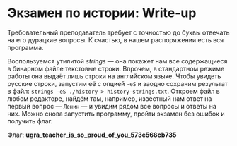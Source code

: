 # Экзамен по истории: Write-up

Требовательный преподаватель требует с точностью до буквы отвечать на его дурацкие вопросы. К счастью, в нашем распоряжении есть вся программа.

Воспользуемся утилитой _strings_ — она покажет нам все содержащиеся в бинарном файле текстовые строки. Впрочем, в стандартном режиме работы она выдаёт лишь строки на английском языке. Чтобы увидеть русские строки, запустим её с опцией `-eS` и заодно сохраним результат в файл: `strings -eS ./history > history-strings.txt`. Откроем файл в любом редакторе, найдём там, например, известный нам ответ на первый вопрос — `Ленин` — и увидим рядом все вопросы и ответы на них. Можно снова запустить программу, пройти экзамен без ошибок и получить флаг.

Флаг: **ugra_teacher_is_so_proud_of_you_573e566cb735**
